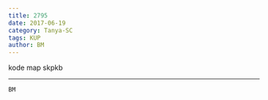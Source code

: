 ```yaml
---
title: 2795
date: 2017-06-19
category: Tanya-SC
tags: KUP
author: BM
---
```


kode map skpkb

---



`BM`
